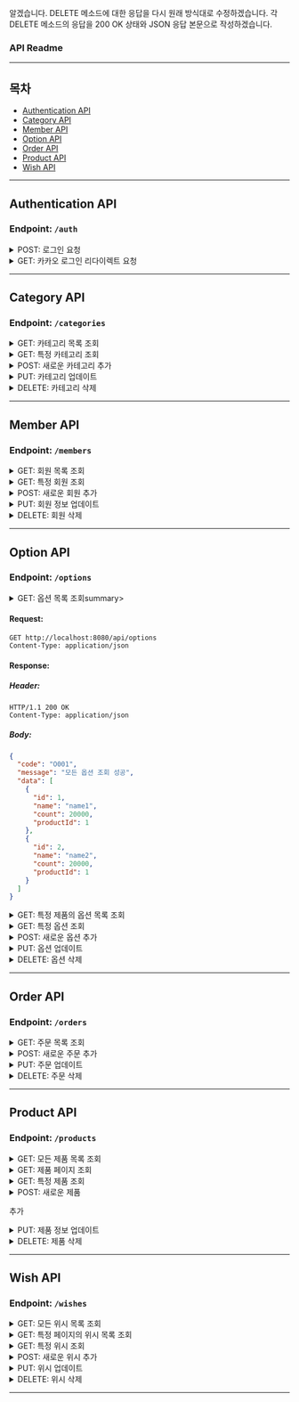 알겠습니다. DELETE 메소드에 대한 응답을 다시 원래 방식대로 수정하겠습니다. 각 DELETE 메소드의 응답을 200 OK 상태와 JSON 응답 본문으로 작성하겠습니다.

### API Readme

---

## 목차
- [Authentication API](#authentication-api)
- [Category API](#category-api)
- [Member API](#member-api)
- [Option API](#option-api)
- [Order API](#order-api)
- [Product API](#product-api)
- [Wish API](#wish-api)

---

## Authentication API
### Endpoint: `/auth`
<details>
<summary>POST: 로그인 요청</summary>

#### Request:
```http
POST http://localhost:8080/api/auth/login
Content-Type: application/json

{
  "email": "email",          // String, 필수, 유효한 이메일 형식
  "password": "password"     // String, 필수, 최소 길이: 8, 최대 길이: 100
}
```

#### Response:

##### Header:
```http
HTTP/1.1 200 OK
Authorization: Bearer <JWT_TOKEN>
Content-Type: application/json
```

##### Body:
```json
{
  "code": "A001",
  "message": "로그인 성공"
}
```

</details>

<details>
<summary>GET: 카카오 로그인 리다이렉트 요청</summary>

#### Request:
```http
GET http://localhost:8080/api/auth/kakao
```

#### Response:

##### Header:
```http
HTTP/1.1 302 Found
Location: https://kauth.kakao.com/oauth/authorize?response_type=code&client_id={client_id}&redirect_uri={redirect_uri}
```

</details>

---

## Category API
### Endpoint: `/categories`
<details>
<summary>GET: 카테고리 목록 조회</summary>

#### Request:
```http
GET http://localhost:8080/api/categories
Content-Type: application/json
```

#### Response:

##### Header:
```http
HTTP/1.1 200 OK
Content-Type: application/json
```

##### Body:
```json
{
  "code": "P001",
  "message": "모든 카테고리 조회 성공",
  "data": [
    {
      "id": 1,
      "name": "교환권",
      "color": "#6c95d1",
      "imageUrl": "https://example.com/image.jpg",
      "description": "카테고리 설명"
    }
  ]
}
```

</details>

<details>
<summary>GET: 특정 카테고리 조회</summary>

#### Request:
```http
GET http://localhost:8080/api/categories/1
Content-Type: application/json
```

#### Response:

##### Header:
```http
HTTP/1.1 200 OK
Content-Type: application/json
```

##### Body:
```json
{
  "code": "P002",
  "message": "단일 카테고리 조회 성공",
  "data": {
    "id": 1,
    "name": "교환권",
    "color": "#6c95d1",
    "imageUrl": "https://example.com/image.jpg",
    "description": "카테고리 설명"
  }
}
```

</details>

<details>
<summary>POST: 새로운 카테고리 추가</summary>

#### Request:
```http
POST http://localhost:8080/api/categories
Content-Type: application/json

{
  "name": "컴퓨터",            // String, 필수, 최소 길이: 1, 최대 길이: 100
  "color": "#123",           // String, 필수, 유효한 색상 코드 형식
  "imageUrl": "http://hello",// String, 필수, 유효한 URL 형식
  "description": "description" // String, 선택, 최대 길이: 255
}
```

#### Response:

##### Header:
```http
HTTP/1.1 201 Created
Content-Type: application/json
```

##### Body:
```json
{
  "code": "P003",
  "message": "카테고리 추가 성공"
}
```

</details>

<details>
<summary>PUT: 카테고리 업데이트</summary>

#### Request:
```http
PUT http://localhost:8080/api/categories/1
Content-Type: application/json

{
  "name": "카테카테",            // String, 필수, 최소 길이: 1, 최대 길이: 100
  "color": "#123",           // String, 필수, 유효한 색상 코드 형식
  "imageUrl": "http://hello",// String, 필수, 유효한 URL 형식
  "description": "description" // String, 선택, 최대 길이: 255
}
```

#### Response:

##### Header:
```http
HTTP/1.1 200 OK
Content-Type: application/json
```

##### Body:
```json
{
  "code": "P004",
  "message": "카테고리 수정 성공"
}
```

</details>

<details>
<summary>DELETE: 카테고리 삭제</summary>

#### Request:
```http
DELETE http://localhost:8080/api/categories/1
Content-Type: application/json
```

#### Response:

##### Header:
```http
HTTP/1.1 200 OK
Content-Type: application/json
```

##### Body:
```json
{
  "code": "P005",
  "message": "카테고리 삭제 성공"
}
```

</details>

---

## Member API
### Endpoint: `/members`
<details>
<summary>GET: 회원 목록 조회</summary>

#### Request:
```http
GET http://localhost:8080/api/members
Content-Type: application/json
```

#### Response:

##### Header:
```http
HTTP/1.1 200 OK
Content-Type: application/json
```

##### Body:
```json
{
  "code": "M001",
  "message": "모든 회원 조회 성공",
  "data": [
    {
      "id": 1,
      "memberType": "USER",
      "email": "email",
      "password": "password",
      "nickname": "nickname",
      "accessToken": null
    },
    {
      "id": 2,
      "memberType": "USER",
      "email": "email1",
      "password": "password1",
      "nickname": "nickname1",
      "accessToken": null
    }
  ]
}
```

</details>

<details>
<summary>GET: 특정 회원 조회</summary>

#### Request:
```http
GET http://localhost:8080/api/members/3
Content-Type: application/json
```

#### Response:

##### Header:
```http
HTTP/1.1 200 OK
Content-Type: application/json
```

##### Body:
```json
{
  "code": "M002",
  "message": "단일 회원 조회 성공",
  "data": {
    "id": 3,
    "memberType": "USER",
    "email": "email2",
    "password": "password2",
    "nickname": "nickname2",
    "accessToken": null
  }
}
```

</details>

<details>
<summary>POST: 새로운 회원 추가</summary>

#### Request:
```http
POST http://localhost:8080/api/members
Content-Type: application/json

{
  "email": "email5",          // String, 필수, 유효한 이메일 형식
  "password": "password3",    // String, 필수, 최소 길이: 8, 최대 길이: 100
  "nickName": "nickname3"     // String, 필수, 최소 길이: 1, 최대 길이: 50
}
```

#### Response:

##### Header:
```http
HTTP/1.1 201 Created
Content-Type: application/json
```

##### Body:
```json
{
  "code": "M003",
  "message": "회원 가입 성공"
}
```

</details>

<details>
<summary>PUT: 회원 정보 업데이트</summary>

#### Request:
```http
PUT http://localhost:8080/api/members/1
Content-Type: application/json

{
  "email": "email10",          // String, 필수, 유효한 이메일 형식
  "password": "password3",     // String, 필수, 최소 길이: 8, 최대 길이: 100
  "nickName": "nickname3"      // String, 필수, 최소 길이: 1, 최대 길이: 50
}
```

#### Response:

##### Header:
```http
HTTP/1.1 200 OK
Content-Type: application/json
```

##### Body:
```json
{
  "code": "M004",
  "message": "회원 수정 성공"
}
```

</details>

<details>
<summary>DELETE: 회원 삭제</summary>

#### Request:
```http
DELETE http://localhost:8080/api/members/1
Content-Type: application/json
```

#### Response:

##### Header:
```http
HTTP/1.1 200 OK
Content-Type: application/json
```

##### Body:
```json
{
  "code": "M005",
  "message": "회원 삭제 성공"
}
```

</details>

---

## Option API
### Endpoint: `/options`
<details>
<summary>GET: 옵션 목록 조회</

summary>

#### Request:
```http
GET http://localhost:8080/api/options
Content-Type: application/json
```

#### Response:

##### Header:
```http
HTTP/1.1 200 OK
Content-Type: application/json
```

##### Body:
```json
{
  "code": "O001",
  "message": "모든 옵션 조회 성공",
  "data": [
    {
      "id": 1,
      "name": "name1",
      "count": 20000,
      "productId": 1
    },
    {
      "id": 2,
      "name": "name2",
      "count": 20000,
      "productId": 1
    }
  ]
}
```

</details>

<details>
<summary>GET: 특정 제품의 옵션 목록 조회</summary>

#### Request:
```http
GET http://localhost:8080/api/options/products/1
Content-Type: application/json
```

#### Response:

##### Header:
```http
HTTP/1.1 200 OK
Content-Type: application/json
```

##### Body:
```json
{
  "code": "O002",
  "message": "특정 제품의 옵션 조회 성공",
  "data": [
    {
      "id": 1,
      "name": "name1",
      "count": 20000,
      "productId": 1
    },
    {
      "id": 2,
      "name": "name2",
      "count": 20000,
      "productId": 1
    }
  ]
}
```

</details>

<details>
<summary>GET: 특정 옵션 조회</summary>

#### Request:
```http
GET http://localhost:8080/api/options/1
Content-Type: application/json
```

#### Response:

##### Header:
```http
HTTP/1.1 200 OK
Content-Type: application/json
```

##### Body:
```json
{
  "code": "O003",
  "message": "단일 옵션 조회 성공",
  "data": {
    "id": 1,
    "name": "name1",
    "count": 20000,
    "productId": 1
  }
}
```

</details>

<details>
<summary>POST: 새로운 옵션 추가</summary>

#### Request:
```http
POST http://localhost:8080/api/options
Content-Type: application/json

{
  "name": "123",       // String, 필수, 최소 길이: 1, 최대 길이: 100
  "count": 1000,       // Integer, 필수, 최소: 1
  "productId": 1       // Integer, 필수, 유효한 제품 ID
}
```

#### Response:

##### Header:
```http
HTTP/1.1 201 Created
Content-Type: application/json
```

##### Body:
```json
{
  "code": "O004",
  "message": "옵션 생성 성공"
}
```

</details>

<details>
<summary>PUT: 옵션 업데이트</summary>

#### Request:
```http
PUT http://localhost:8080/api/options/1
Content-Type: application/json

{
  "name": "aaa",       // String, 필수, 최소 길이: 1, 최대 길이: 100
  "count": 123,        // Integer, 필수, 최소: 1
  "productId": 1       // Integer, 필수, 유효한 제품 ID
}
```

#### Response:

##### Header:
```http
HTTP/1.1 200 OK
Content-Type: application/json
```

##### Body:
```json
{
  "code": "O005",
  "message": "옵션 수정 성공"
}
```

</details>

<details>
<summary>DELETE: 옵션 삭제</summary>

#### Request:
```http
DELETE http://localhost:8080/api/options/1
Content-Type: application/json
```

#### Response:

##### Header:
```http
HTTP/1.1 200 OK
Content-Type: application/json
```

##### Body:
```json
{
  "code": "O006",
  "message": "옵션 삭제 성공"
}
```

</details>

---

## Order API
### Endpoint: `/orders`
<details>
<summary>GET: 주문 목록 조회</summary>

#### Request:
```http
GET http://localhost:8080/api/orders
Content-Type: application/json
```

#### Response:

##### Header:
```http
HTTP/1.1 200 OK
Content-Type: application/json
```

##### Body:
```json
{
  "code": "O007",
  "message": "모든 주문 조회 성공",
  "data": [
    {
      "id": 1,
      "count": 12,
      "message": "message",
      "optionId": 2
    }
  ]
}
```

</details>

<details>
<summary>POST: 새로운 주문 추가</summary>

#### Request:
```http
POST http://localhost:8080/api/orders
Authorization: Bearer <JWT_TOKEN>
Content-Type: application/json

{
  "count": 12,         // Integer, 필수, 최소: 1
  "message": "message",// String, 선택, 최대 길이: 255
  "optionId": 1        // Integer, 필수, 유효한 옵션 ID
}
```

#### Response:

##### Header:
```http
HTTP/1.1 201 Created
Content-Type: application/json
```

##### Body:
```json
{
  "code": "O008",
  "message": "주문 생성 성공"
}
```

</details>

<details>
<summary>PUT: 주문 업데이트</summary>

#### Request:
```http
PUT http://localhost:8080/api/orders/1
Content-Type: application/json

{
  "count": 123,        // Integer, 필수, 최소: 1
  "message": "새로운 메시지",  // String, 선택, 최대 길이: 255
  "optionId": 1        // Integer, 필수, 유효한 옵션 ID
}
```

#### Response:

##### Header:
```http
HTTP/1.1 200 OK
Content-Type: application/json
```

##### Body:
```json
{
  "code": "O009",
  "message": "주문 수정 성공"
}
```

</details>

<details>
<summary>DELETE: 주문 삭제</summary>

#### Request:
```http
DELETE http://localhost:8080/api/orders/1
Content-Type: application/json
```

#### Response:

##### Header:
```http
HTTP/1.1 200 OK
Content-Type: application/json
```

##### Body:
```json
{
  "code": "O010",
  "message": "주문 삭제 성공"
}
```

</details>

---

## Product API
### Endpoint: `/products`
<details>
<summary>GET: 모든 제품 목록 조회</summary>

#### Request:
```http
GET http://localhost:8080/api/products/all
Content-Type: application/json
```

#### Response:

##### Header:
```http
HTTP/1.1 200 OK
Content-Type: application/json
```

##### Body:
```json
{
  "code": "P001",
  "message": "모든 제품 조회 성공",
  "data": [
    {
      "id": 1,
      "name": "test1",
      "price": 10000,
      "imageUrl": "http://example.com/image.jpg",
      "category": null
    },
    {
      "id": 2,
      "name": "test2",
      "price": 20000,
      "imageUrl": "http://example.com/image2.jpg",
      "category": null
    }
  ]
}
```

</details>

<details>
<summary>GET: 제품 페이지 조회</summary>

#### Request:
```http
GET http://localhost:8080/api/products?page=0
Content-Type: application/json
```

#### Response:

##### Header:
```http
HTTP/1.1 200 OK
Content-Type: application/json
```

##### Body:
```json
{
  "code": "P002",
  "message": "제품 페이지 조회 성공",
  "data": {
    "page": 3,
    "products": [
      {
        "id": 1,
        "name": "test1",
        "price": 10000,
        "imageUrl": "http://example.com/image.jpg",
        "category": null
      },
      {
        "id": 2,
        "name": "test2",
        "price": 20000,
        "imageUrl": "http://example.com/image2.jpg",
        "category": null
      }
    ]
  }
}
```

</details>

<details>
<summary>GET: 특정 제품 조회</summary>

#### Request:
```http
GET http://localhost:8080/api/products/1
Content-Type: application/json
```

#### Response:

##### Header:
```http
HTTP/1.1 200 OK
Content-Type: application/json
```

##### Body:
```json
{
  "code": "P003",
  "message": "단일 제품 조회 성공",
  "data": {
    "id": 1,
    "name": "test1",
    "price": 10000,
    "imageUrl": "http://example.com/image.jpg",
    "category": null
  }
}
```

</details>

<details>
<summary>POST: 새로운 제품

추가</summary>

#### Request:
```http
POST http://localhost:8080/api/products
Content-Type: application/json

{
  "name": "!@#!$Q@#%",        // String, 필수, 최소 길이: 1, 최대 길이: 100
  "price": 4500,              // Integer, 필수, 최소: 0
  "imageUrl": "http://hello", // String, 필수, 유효한 URL 형식
  "categoryId": 1             // Integer, 필수, 유효한 카테고리 ID
}
```

#### Response:

##### Header:
```http
HTTP/1.1 201 Created
Content-Type: application/json
```

##### Body:
```json
{
  "code": "P004",
  "message": "제품 추가 성공"
}
```

</details>

<details>
<summary>PUT: 제품 정보 업데이트</summary>

#### Request:
```http
PUT http://localhost:8080/api/products/1
Content-Type: application/json

{
  "name": "아메리카노2",        // String, 필수, 최소 길이: 1, 최대 길이: 100
  "price": 5000,              // Integer, 필수, 최소: 0
  "imageUrl": "http://hello", // String, 필수, 유효한 URL 형식
  "categoryId": 2             // Integer, 필수, 유효한 카테고리 ID
}
```

#### Response:

##### Header:
```http
HTTP/1.1 200 OK
Content-Type: application/json
```

##### Body:
```json
{
  "code": "P005",
  "message": "제품 수정 성공"
}
```

</details>

<details>
<summary>DELETE: 제품 삭제</summary>

#### Request:
```http
DELETE http://localhost:8080/api/products/3
Content-Type: application/json
```

#### Response:

##### Header:
```http
HTTP/1.1 200 OK
Content-Type: application/json
```

##### Body:
```json
{
  "code": "P006",
  "message": "제품 삭제 성공"
}
```

</details>

---

## Wish API
### Endpoint: `/wishes`
<details>
<summary>GET: 모든 위시 목록 조회</summary>

#### Request:
```http
GET http://localhost:8080/api/wishes/all
Authorization: Bearer <JWT_TOKEN>
Content-Type: application/json
```

#### Response:

##### Header:
```http
HTTP/1.1 200 OK
Content-Type: application/json
```

##### Body:
```json
{
  "code": "W001",
  "message": "모든 위시 리스트 조회 성공",
  "data": [
    {
      "id": 1,
      "productId": 1,
      "productName": "test1",
      "imageUrl": "http://example.com/image.jpg",
      "productCount": 10
    },
    {
      "id": 2,
      "productId": 2,
      "productName": "test2",
      "imageUrl": "http://example.com/image2.jpg",
      "productCount": 10
    }
  ]
}
```

</details>

<details>
<summary>GET: 특정 페이지의 위시 목록 조회</summary>

#### Request:
```http
GET http://localhost:8080/api/wishes?page=2
Authorization: Bearer <JWT_TOKEN>
Content-Type: application/json
```

#### Response:

##### Header:
```http
HTTP/1.1 200 OK
Content-Type: application/json
```

##### Body:
```json
{
  "code": "W002",
  "message": "특정 페이지의 위시 리스트 조회 성공",
  "data": {
    "id": 2,
    "productId": 2,
    "productName": "test2",
    "imageUrl": "http://example.com/image2.jpg",
    "productCount": 10
  }
}
```

</details>

<details>
<summary>GET: 특정 위시 조회</summary>

#### Request:
```http
GET http://localhost:8080/api/wishes/2
Authorization: Bearer <JWT_TOKEN>
Content-Type: application/json
```

#### Response:

##### Header:
```http
HTTP/1.1 200 OK
Content-Type: application/json
```

##### Body:
```json
{
  "code": "W003",
  "message": "단일 위시 조회 성공",
  "data": {
    "id": 2,
    "productId": 2,
    "productName": "test2",
    "imageUrl": "http://example.com/image2.jpg",
    "productCount": 10
  }
}
```

</details>

<details>
<summary>POST: 새로운 위시 추가</summary>

#### Request:
```http
POST http://localhost:8080/api/wishes
Authorization: Bearer <JWT_TOKEN>
Content-Type: application/json

{
  "memberId": 1,     // Integer, 필수, 유효한 회원 ID
  "productId": 2,    // Integer, 필수, 유효한 제품 ID
  "productCount": 5  // Integer, 필수, 최소: 1
}
```

#### Response:

##### Header:
```http
HTTP/1.1 201 Created
Content-Type: application/json
```

##### Body:
```json
{
  "code": "W004",
  "message": "위시 추가 성공"
}
```

</details>

<details>
<summary>PUT: 위시 업데이트</summary>

#### Request:
```http
PUT http://localhost:8080/api/wishes/1
Authorization: Bearer <JWT_TOKEN>
Content-Type: application/json

{
  "memberId": 1,     // Integer, 필수, 유효한 회원 ID
  "productId": 2,    // Integer, 필수, 유효한 제품 ID
  "productCount": 10 // Integer, 필수, 최소: 1
}
```

#### Response:

##### Header:
```http
HTTP/1.1 200 OK
Content-Type: application/json
```

##### Body:
```json
{
  "code": "W005",
  "message": "위시 수정 성공"
}
```

</details>

<details>
<summary>DELETE: 위시 삭제</summary>

#### Request:
```http
DELETE http://localhost:8080/api/wishes/1
Authorization: Bearer <JWT_TOKEN>
Content-Type: application/json
```

#### Response:

##### Header:
```http
HTTP/1.1 200 OK
Content-Type: application/json
```

##### Body:
```json
{
  "code": "W006",
  "message": "위시 삭제 성공"
}
```

</details>

---
